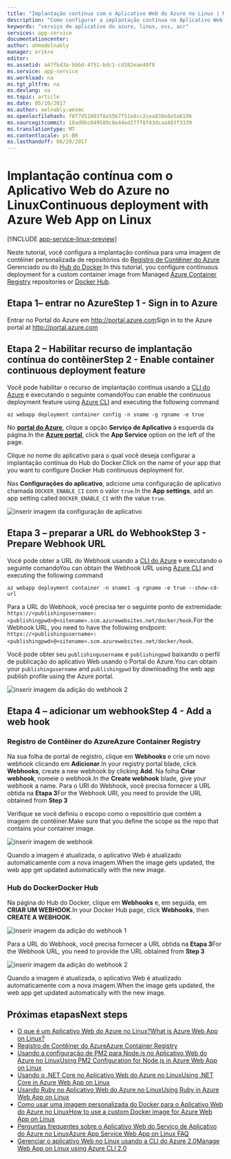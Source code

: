 ```yaml
---
title: "Implantação contínua com o Aplicativo Web do Azure no Linux | Microsoft Docs"
description: "Como configurar a implantação contínua no Aplicativo Web do Azure no Linux."
keywords: "serviço de aplicativo do azure, linux, oss, acr"
services: app-service
documentationcenter: 
author: ahmedelnably
manager: erikre
editor: 
ms.assetid: a47fb43a-bbbd-4751-bdc1-cd382eae49f8
ms.service: app-service
ms.workload: na
ms.tgt_pltfrm: na
ms.devlang: na
ms.topic: article
ms.date: 05/10/2017
ms.author: aelnably;wesmc
ms.openlocfilehash: f8f7d51003f8a55b7f51e8cc2cea838e8e5a6196
ms.sourcegitcommit: 18ad9bc049589c8e44ed277f8f43dcaa483f3339
ms.translationtype: MT
ms.contentlocale: pt-BR
ms.lasthandoff: 08/29/2017
---
```

# <a name="continuous-deployment-with-azure-web-app-on-linux"></a><span data-ttu-id="ca040-104">Implantação contínua com o Aplicativo Web do Azure no Linux</span><span class="sxs-lookup"><span data-stu-id="ca040-104">Continuous deployment with Azure Web App on Linux</span></span>

[!INCLUDE [app-service-linux-preview](../../includes/app-service-linux-preview.md)]

<span data-ttu-id="ca040-105">Neste tutorial, você configura a implantação contínua para uma imagem de contêiner personalizada de repositórios do [Registro de Contêiner do Azure](https://azure.microsoft.com/en-us/services/container-registry/) Gerenciado ou do [Hub do Docker](https://hub.docker.com).</span><span class="sxs-lookup"><span data-stu-id="ca040-105">In this tutorial, you configure continuous deployment for a custom container image from Managed [Azure Container Registry](https://azure.microsoft.com/en-us/services/container-registry/) repositories or [Docker Hub](https://hub.docker.com).</span></span>

## <a name="step-1---sign-in-to-azure"></a><span data-ttu-id="ca040-106">Etapa 1– entrar no Azure</span><span class="sxs-lookup"><span data-stu-id="ca040-106">Step 1 - Sign in to Azure</span></span>

<span data-ttu-id="ca040-107">Entrar no Portal do Azure em http://portal.azure.com</span><span class="sxs-lookup"><span data-stu-id="ca040-107">Sign in to the Azure portal at http://portal.azure.com</span></span>

## <a name="step-2---enable-container-continuous-deployment-feature"></a><span data-ttu-id="ca040-108">Etapa 2 – Habilitar recurso de implantação contínua do contêiner</span><span class="sxs-lookup"><span data-stu-id="ca040-108">Step 2 - Enable container continuous deployment feature</span></span>

<span data-ttu-id="ca040-109">Você pode habilitar o recurso de implantação contínua usando a [CLI do Azure](https://docs.microsoft.com/en-us/cli/azure/install-azure-cli) e executando o seguinte comando</span><span class="sxs-lookup"><span data-stu-id="ca040-109">You can enable the continuous deployment feature using [Azure CLI](https://docs.microsoft.com/en-us/cli/azure/install-azure-cli) and executing the following command</span></span>

```azurecli-interactive
az webapp deployment container config -n sname -g rgname -e true
``` 

<span data-ttu-id="ca040-110">No  **[portal do Azure](https://portal.azure.com/)**, clique a opção **Serviço de Aplicativo** à esquerda da página.</span><span class="sxs-lookup"><span data-stu-id="ca040-110">In the **[Azure portal](https://portal.azure.com/)**, click the **App Service** option on the left of the page.</span></span>

<span data-ttu-id="ca040-111">Clique no nome do aplicativo para o qual você deseja configurar a implantação contínua do Hub do Docker.</span><span class="sxs-lookup"><span data-stu-id="ca040-111">Click on the name of your app that you want to configure Docker Hub continuous deployment for.</span></span>

<span data-ttu-id="ca040-112">Nas **Configurações do aplicativo**, adicione uma configuração de aplicativo chamada `DOCKER_ENABLE_CI` com o valor `true`.</span><span class="sxs-lookup"><span data-stu-id="ca040-112">In the **App settings**, add an app setting called `DOCKER_ENABLE_CI` with the value `true`.</span></span>

![inserir imagem da configuração de aplicativo](./media/app-service-webapp-service-linux-ci-cd/step2.png)

## <a name="step-3---prepare-webhook-url"></a><span data-ttu-id="ca040-114">Etapa 3 – preparar a URL do Webhook</span><span class="sxs-lookup"><span data-stu-id="ca040-114">Step 3 - Prepare Webhook URL</span></span>

<span data-ttu-id="ca040-115">Você pode obter a URL do Webhook usando a [CLI do Azure](https://docs.microsoft.com/en-us/cli/azure/install-azure-cli) e executando o seguinte comando</span><span class="sxs-lookup"><span data-stu-id="ca040-115">You can obtain the Webhook URL using [Azure CLI](https://docs.microsoft.com/en-us/cli/azure/install-azure-cli) and executing the following command</span></span>

```azurecli-interactive
az webapp deployment container -n sname1 -g rgname -e true --show-cd-url
``` 

<span data-ttu-id="ca040-116">Para a URL do Webhook, você precisa ter o seguinte ponto de extremidade: `https://<publishingusername>:<publishingpwd>@<sitename>.scm.azurewebsites.net/docker/hook`.</span><span class="sxs-lookup"><span data-stu-id="ca040-116">For the Webhook URL, you need to have the following endpoint: `https://<publishingusername>:<publishingpwd>@<sitename>.scm.azurewebsites.net/docker/hook`.</span></span>

<span data-ttu-id="ca040-117">Você pode obter seu `publishingusername` e `publishingpwd` baixando o perfil de publicação do aplicativo Web usando o Portal do Azure.</span><span class="sxs-lookup"><span data-stu-id="ca040-117">You can obtain your `publishingusername` and `publishingpwd` by downloading the web app publish profile using the Azure portal.</span></span>

![inserir imagem da adição do webhook 2](./media/app-service-webapp-service-linux-ci-cd/step3-3.png)

## <a name="step-4---add-a-web-hook"></a><span data-ttu-id="ca040-119">Etapa 4 – adicionar um webhook</span><span class="sxs-lookup"><span data-stu-id="ca040-119">Step 4 - Add a web hook</span></span>

### <a name="azure-container-registry"></a><span data-ttu-id="ca040-120">Registro de Contêiner do Azure</span><span class="sxs-lookup"><span data-stu-id="ca040-120">Azure Container Registry</span></span>

<span data-ttu-id="ca040-121">Na sua folha de portal de registro, clique em **Webhooks** e crie um novo webhook clicando em **Adicionar**.</span><span class="sxs-lookup"><span data-stu-id="ca040-121">In your registry portal blade, click **Webhooks**, create a new webhook by clicking **Add**.</span></span> <span data-ttu-id="ca040-122">Na folha **Criar webhook**, nomeie o webhook.</span><span class="sxs-lookup"><span data-stu-id="ca040-122">In the **Create webhook** blade, give your webhook a name.</span></span> <span data-ttu-id="ca040-123">Para o URI do Webhook, você precisa fornecer a URL obtida na **Etapa 3**</span><span class="sxs-lookup"><span data-stu-id="ca040-123">For the Webhook URI, you need to provide the URL obtained from **Step 3**</span></span>

<span data-ttu-id="ca040-124">Verifique se você definiu o escopo como o repositório que contém a imagem de contêiner.</span><span class="sxs-lookup"><span data-stu-id="ca040-124">Make sure that you define the scope as the repo that contains your container image.</span></span>

![inserir imagem de webhook](./media/app-service-webapp-service-linux-ci-cd/step3ACRWebhook-1.png)

<span data-ttu-id="ca040-126">Quando a imagem é atualizada, o aplicativo Web é atualizado automaticamente com a nova imagem.</span><span class="sxs-lookup"><span data-stu-id="ca040-126">When the image gets updated, the web app get updated automatically with the new image.</span></span>

### <a name="docker-hub"></a><span data-ttu-id="ca040-127">Hub do Docker</span><span class="sxs-lookup"><span data-stu-id="ca040-127">Docker Hub</span></span>

<span data-ttu-id="ca040-128">Na página do Hub do Docker, clique em **Webhooks** e, em seguida, em **CRIAR UM WEBHOOK**.</span><span class="sxs-lookup"><span data-stu-id="ca040-128">In your Docker Hub page, click **Webhooks**, then **CREATE A WEBHOOK**.</span></span>

![inserir imagem da adição do webhook 1](./media/app-service-webapp-service-linux-ci-cd/step3-1.png)

<span data-ttu-id="ca040-130">Para a URL do Webhook, você precisa fornecer a URL obtida na **Etapa 3**</span><span class="sxs-lookup"><span data-stu-id="ca040-130">For the Webhook URL, you need to provide the URL obtained from **Step 3**</span></span>

![inserir imagem da adição do webhook 2](./media/app-service-webapp-service-linux-ci-cd/step3-2.png)

<span data-ttu-id="ca040-132">Quando a imagem é atualizada, o aplicativo Web é atualizado automaticamente com a nova imagem.</span><span class="sxs-lookup"><span data-stu-id="ca040-132">When the image gets updated, the web app get updated automatically with the new image.</span></span>

## <a name="next-steps"></a><span data-ttu-id="ca040-133">Próximas etapas</span><span class="sxs-lookup"><span data-stu-id="ca040-133">Next steps</span></span>
* [<span data-ttu-id="ca040-134">O que é um Aplicativo Web do Azure no Linux?</span><span class="sxs-lookup"><span data-stu-id="ca040-134">What is Azure Web App on Linux?</span></span>](./app-service-linux-intro.md)
* [<span data-ttu-id="ca040-135">Registro de Contêiner do Azure</span><span class="sxs-lookup"><span data-stu-id="ca040-135">Azure Container Registry</span></span>](https://azure.microsoft.com/en-us/services/container-registry/)
* [<span data-ttu-id="ca040-136">Usando a configuração de PM2 para Node.js no Aplicativo Web do Azure no Linux</span><span class="sxs-lookup"><span data-stu-id="ca040-136">Using PM2 Configuration for Node.js in Azure Web App on Linux</span></span>](app-service-linux-using-nodejs-pm2.md)
* [<span data-ttu-id="ca040-137">Usando o .NET Core no Aplicativo Web do Azure no Linux</span><span class="sxs-lookup"><span data-stu-id="ca040-137">Using .NET Core in Azure Web App on Linux</span></span>](app-service-linux-using-dotnetcore.md)
* [<span data-ttu-id="ca040-138">Usando Ruby no Aplicativo Web do Azure no Linux</span><span class="sxs-lookup"><span data-stu-id="ca040-138">Using Ruby in Azure Web App on Linux</span></span>](app-service-linux-ruby-get-started.md)
* [<span data-ttu-id="ca040-139">Como usar uma imagem personalizada do Docker para o Aplicativo Web do Azure no Linux</span><span class="sxs-lookup"><span data-stu-id="ca040-139">How to use a custom Docker image for Azure Web App on Linux</span></span>](./app-service-linux-using-custom-docker-image.md)
* [<span data-ttu-id="ca040-140">Perguntas frequentes sobre o Aplicativo Web do Serviço de Aplicativo do Azure no Linux</span><span class="sxs-lookup"><span data-stu-id="ca040-140">Azure App Service Web App on Linux FAQ</span></span>](./app-service-linux-faq.md) 
* [<span data-ttu-id="ca040-141">Gerenciar o aplicativo Web no Linux usando a CLI do Azure 2.0</span><span class="sxs-lookup"><span data-stu-id="ca040-141">Manage Web App on Linux using Azure CLI 2.0</span></span>](./app-service-linux-cli.md)



